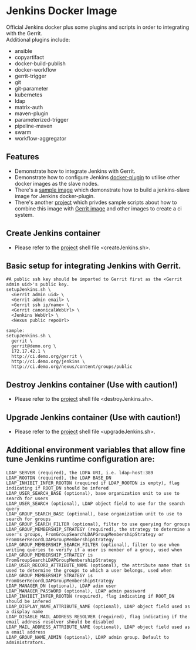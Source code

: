 # Jenkins Docker Image
Official Jenkins docker plus some plugins and scripts in order to integrating with the Gerrit.  
Additional plugins include:
* ansible
* copyartifact
* docker-build-publish
* docker-workflow
* gerrit-trigger
* git
* git-parameter
* kubernetes
* ldap
* matrix-auth
* maven-plugin
* parameterized-trigger
* pipeline-maven
* swarm
* workflow-aggregator

## Features
* Demonstrate how to integrate Jenkins with Gerrit.
* Demonstrate how to configure Jenkins [docker-plugin](https://wiki.jenkins-ci.org/display/JENKINS/Docker+Plugin) to utilise other docker images as the slave nodes.
* There's a [sample image](https://hub.docker.com/r/openfrontier/jenkins-slave/) which demonstrate how to build a jenkins-slave image for Jenkins docker-plugin.
* There's another [project](https://github.com/openfrontier/ci) which privdes sample scripts about how to combine this image with [Gerrit image](https://hub.docker.com/r/openfrontier/gerrit/) and other images to create a ci system.

## Create Jenkins container
* Please refer to the [project](https://github.com/openfrontier/jenkins-docker) shell file <createJenkins.sh>.

## Basic setup for integrating Jenkins with Gerrit.

    #A public ssh key should be imported to Gerrit first as the <Gerrit admin uid>'s public key.
    setupJenkins.sh \
      <Gerrit admin uid> \
      <Gerrit admin email> \
      <Gerrit ssh ip/name> \
      <Gerrit canonicalWebUrl> \
      <Jenkins WebUrl> \
      <Nexus public repoUrl>

    sample:
    setupJenkins.sh \
      gerrit \
      gerrit@demo.org \
      172.17.42.1 \
      http://ci.demo.org/gerrit \
      http://ci.demo.org/jenkins \
      http://ci.demo.org/nexus/content/groups/public

## Destroy Jenkins container (Use with caution!)
* Please refer to the [project](https://github.com/openfrontier/jenkins-docker) shell file <destroyJenkins.sh>.

## Upgrade Jenkins container (Use with caution!)
* Please refer to the [project](https://github.com/openfrontier/jenkins-docker) shell file <upgradeJenkins.sh>.

## Additional environment variables that allow fine tune Jenkins runtime configuration are:
    LDAP_SERVER (required), the LDPA URI, i.e. ldap-host:389
    LDAP_ROOTDN (required), the LDAP BASE_DN
    LDAP_INHIBIT_INFER_ROOTDN (required if LDAP_ROOTDN is empty), flag indicating if ROOT_DN should be infered
    LDAP_USER_SEARCH_BASE (optional), base organization unit to use to search for users
    LDAP_USER_SEARCH (optional), LDAP object field to use for the search query
    LDAP_GROUP_SEARCH_BASE (optional), base organization unit to use to search for groups
    LDAP_GROUP_SEARCH_FILTER (optional), filter to use querying for groups
    LDAP_GROUP_MEMBERSHIP_STRATEGY (required), the strategy to determine a user's groups, FromGroupSearchLDAPGroupMembershipStrategy or FromUserRecordLDAPGroupMembershipStrategy
    LDAP_GROUP_MEMBERSHIP_SEARCH_FILTER (optional), filter to use when writing queries to verify if a user is member of a group, used when LDAP_GROUP_MEMBERSHIP_STRATEGY is FromGroupSearchLDAPGroupMembershipStrategy
    LDAP_USER_RECORD_ATTRIBUTE_NAME (optional), the attribute name that is used to determine the groups to which a user belongs, used when LDAP_GROUP_MEMBERSHIP_STRATEGY is FromUserRecordLDAPGroupMembershipStrategy
    LDAP_MANAGER_DN (optional), LDAP adim user
    LDAP_MANAGER_PASSWORD (optional), LDAP admin password
    LDAP_INHIBIT_INFER_ROOTDN (required), flag indicating if ROOT_DN should be infered
    LDAP_DISPLAY_NAME_ATTRIBUTE_NAME (optional), LDAP object field used as a display name
    LDAP_DISABLE_MAIL_ADDRESS_RESOLVER (required), flag indicating if the email address resolver should be disabled
    LDAP_MAIL_ADDRESS_ATTRIBUTE_NAME (optional), LDAP object field used as a email address
    LDAP_GROUP_NAME_ADMIN (optional), LDAP admin group. Default to administrators.
